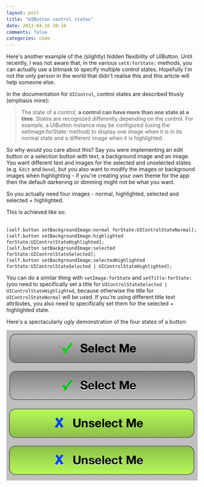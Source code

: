 ```yaml
---
layout: post
title: "UIButton control states"
date: 2013-04-16 20:16
comments: false
categories: code
---
```


Here's another example of the (slightly) hidden flexibility of UIButton. Until recently, I was not aware that, in the various `setX:forState:` methods, you can actually use a bitmask to specify multiple control states. Hopefully I'm not the only person in the world that didn't realise this and this article will help someone else.
<!--more-->
In the documentation for `UIControl`, control states are described thusly (emphasis mine):

>The state of a control; **a control can have more than one state at a time**. States are recognized differently depending on the control. For example, a UIButton instance may be configured (using the setImage:forState: method) to display one image when it is in its normal state and a different image when it is highlighted.

So why would you care about this? Say you were implementing an edit button or a selection button with text, a background image and an image. You want different text and images for the selected and unselected states (e.g. `Edit` and `Done`), but you also want to modify the images or background images when highlighting - if you're creating your own theme for the app then the default darkening or dimming might not be what you want. 

So you actually need four images - normal, highlighted, selected and selected + highlighted. 

This is achieved like so: 

```objc

[self.button setBackgroundImage:normal forState:UIControlStateNormal];
[self.button setBackgroundImage:highlighted forState:UIControlStateHighlighted];
[self.button setBackgroundImage:selected forState:UIControlStateSelected];
[self.button setBackgroundImage:selectedHighlighted forState:UIControlStateSelected | UIControlStateHighlighted];
```

You can do a similar thing with `setImage:forState` and `setTitle:forState:` (you need to specifically set a title for `UIControlStateSelected | UIControlStateHighlighted`, because otherwise the title for `UIControlStateNormal` will be used. If you're using different title text attributes, you also need to specifically set them for the selected + highlighted state. 

Here's a spectacularly ugly demonstration of the four states of a button: 

![A button showing normal, highlighted, selected and selected + highlighted states](/images/2013_04_16_buttons.png)